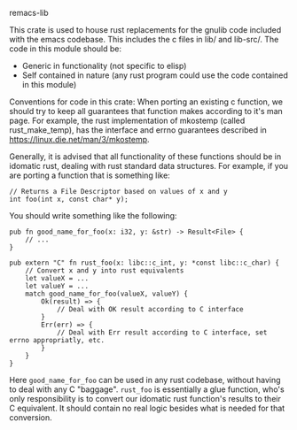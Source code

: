 remacs-lib

This crate is used to house rust replacements for the gnulib code included with the emacs codebase. This includes the c files in lib/ and lib-src/. The code in this module should be:

* Generic in functionality (not specific to elisp)
* Self contained in nature (any rust program could use the code contained in this module)

Conventions for code in this crate:
When porting an existing c function, we should try to keep all guarantees that function makes according to it's man page. For example, the rust implementation of mkostemp (called rust_make_temp), has the interface and errno guarantees described in https://linux.die.net/man/3/mkostemp.

Generally, it is advised that all functionality of these functions should be in idomatic rust, dealing with rust standard data structures. For example, if you are porting a function that is something like:

```
// Returns a File Descriptor based on values of x and y
int foo(int x, const char* y);
```

You should write something like the following:
```
pub fn good_name_for_foo(x: i32, y: &str) -> Result<File> {
    // ... 
}

pub extern "C" fn rust_foo(x: libc::c_int, y: *const libc::c_char) {
    // Convert x and y into rust equivalents
    let valueX = ...
    let valueY = ...
    match good_name_for_foo(valueX, valueY) {
        Ok(result) => {
            // Deal with OK result according to C interface
        }
        Err(err) => {
            // Deal with Err result according to C interface, set errno appropriatly, etc.
        }
    }
}

```

Here `good_name_for_foo` can be used in any rust codebase, without having to deal with any C "baggage". `rust_foo` is essentially a glue function, who's only responsibility is to convert our idomatic rust function's results to their C equivalent. It should contain no real logic besides what is needed for that conversion. 